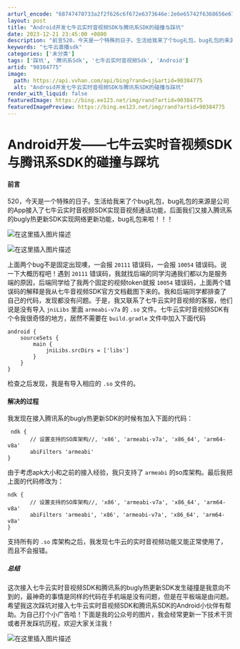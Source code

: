 ```yaml
---
arturl_encode: "68747470733a2f2f626c6f672e6373646e:2e6e65742f6368656e6778755f6b75616e67726578696e7475:2f61727469636c652f64657461696c732f3930333834373735"
layout: post
title: "Android开发七牛云实时音视频SDK与腾讯系SDK的碰撞与踩坑"
date: 2023-12-21 23:45:00 +0800
description: "前言520，今天是一个特殊的日子。生活给我来了个bug礼包，bug礼包的来源是公司的App接入了七牛"
keywords: "七牛云直播sdk"
categories: ['未分类']
tags: ['踩坑', '腾讯系Sdk', '七牛云实时音视频Sdk', 'Android']
artid: "90384775"
image:
  path: https://api.vvhan.com/api/bing?rand=sj&artid=90384775
  alt: "Android开发七牛云实时音视频SDK与腾讯系SDK的碰撞与踩坑"
render_with_liquid: false
featuredImage: https://bing.ee123.net/img/rand?artid=90384775
featuredImagePreview: https://bing.ee123.net/img/rand?artid=90384775
---
```


# Android开发——七牛云实时音视频SDK与腾讯系SDK的碰撞与踩坑

#### 前言

520，今天是一个特殊的日子。生活给我来了个bug礼包，bug礼包的来源是公司的App接入了七牛云实时音视频SDK实现音视频通话功能，后面我们又接入腾讯系的bugly热更新SDK实现网络更新功能，bug礼包来啦！！！
  
![在这里插入图片描述](https://i-blog.csdnimg.cn/blog_migrate/9b9c1c508904b0963070c37271714d7f.png)
  
![在这里插入图片描述](https://i-blog.csdnimg.cn/blog_migrate/0cea1c7da3b088a463ef77859b35c5aa.png)
  
上面两个bug不是固定出现噢，一会报
`20111`
错误码，一会报
`10054`
错误码。说一下大概历程吧！遇到
`20111`
错误码，我就找后端的同学沟通我们都以为是服务端的原因，后端同学给了我两个固定的视频token就报
`10054`
错误码，上面两个错误码的解释是我从七牛音视频SDK官方文档截图下来的。我和后端同学都排查了自己的代码，发现都没有问题。于是，我又联系了七牛云实时音视频的客服，他们说是没有导入
`jniLibs`
里面
`armeabi-v7a`
的
`.so`
文件。七牛云实时音视频SDK有个令我很奇怪的地方，居然不需要在
`build.gradle`
文件中加入下面代码

```
android {
    sourceSets {
        main {
            jniLibs.srcDirs = ['libs']
        }
    }
}

```

检查之后发现，我是有导入相应的
`.so`
文件的。

#### 解决的过程

我发现在接入腾讯系的bugly热更新SDK的时候有加入下面的代码：

```
 ndk {
       // 设置支持的SO库架构//, 'x86', 'armeabi-v7a', 'x86_64', 'arm64-v8a'
       abiFilters 'armeabi'
}

```

由于考虑apk大小和之前的接入经验，我只支持了
`armeabi`
的so库架构。最后我把上面的代码修改为：

```
ndk {
       // 设置支持的SO库架构//, 'x86', 'armeabi-v7a', 'x86_64', 'arm64-v8a'
       abiFilters 'armeabi', 'x86', 'armeabi-v7a', 'x86_64', 'arm64-v8a'
}

```

支持所有的
`.so`
库架构之后，我发现七牛云的实时音视频功能又能正常使用了，而且不会报错。

##### 总结

这次接入七牛云实时音视频SDK和腾讯系的bugly热更新SDK发生碰撞是我意向不到的，最神奇的事情是同样的代码在手机端是没有问题，但是在平板端是由问题。希望我这次踩坑对接入七牛云实时音视频SDK和腾讯系SDK的Android小伙伴有帮助。为自己打个小广告哈！下面是我的公众号的图片，我会经常更新一下技术干货或者开发踩坑历程，欢迎大家关注我！
  
![在这里插入图片描述](https://i-blog.csdnimg.cn/blog_migrate/47d45f64790e38cc53c98d3e7511208e.jpeg)